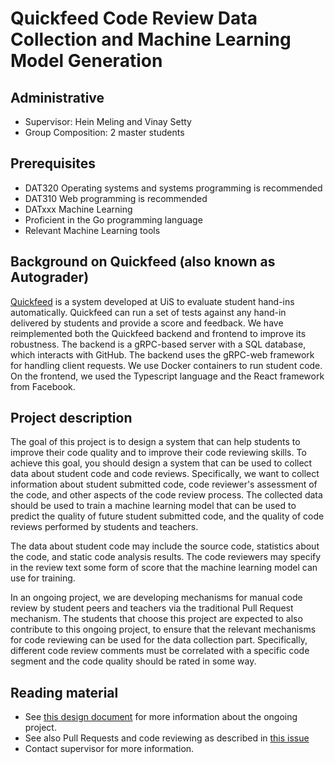 # Quickfeed Code Review Data Collection and Machine Learning Model Generation

## Administrative

- Supervisor: Hein Meling and Vinay Setty
- Group Composition: 2 master students

## Prerequisites

- DAT320 Operating systems and systems programming is recommended
- DAT310 Web programming is recommended
- DATxxx Machine Learning
- Proficient in the Go programming language
- Relevant Machine Learning tools

## Background on Quickfeed (also known as Autograder)

[Quickfeed][1] is a system developed at UiS to evaluate student hand-ins automatically.
Quickfeed can run a set of tests against any hand-in delivered by students and provide a score and feedback.
We have reimplemented both the Quickfeed backend and frontend to improve its robustness.
The backend is a gRPC-based server with a SQL database, which interacts with GitHub.
The backend uses the gRPC-web framework for handling client requests.
We use Docker containers to run student code.
On the frontend, we used the Typescript language and the React framework from Facebook.

## Project description

The goal of this project is to design a system that can help students to improve their code quality and to improve their code reviewing skills.
To achieve this goal, you should design a system that can be used to collect data about student code and code reviews.
Specifically, we want to collect information about student submitted code, code reviewer's assessment of the code, and other aspects of the code review process.
The collected data should be used to train a machine learning model that can be used to predict the quality of future student submitted code, and the quality of code reviews performed by students and teachers.

The data about student code may include the source code, statistics about the code, and static code analysis results.
The code reviewers may specify in the review text some form of score that the machine learning model can use for training.

In an ongoing project, we are developing mechanisms for manual code review by student peers and teachers via the traditional Pull Request mechanism.
The students that choose this project are expected to also contribute to this ongoing project, to ensure that the relevant mechanisms for code reviewing can be used for the data collection part.
Specifically, different code review comments must be correlated with a specific code segment and the code quality should be rated in some way.

## Reading material

- See [this design document](https://github.com/AdilKhurshid/quickfeed/blob/github_enhancement/doc/github-enhancement.md) for more information about the ongoing project.
- See also Pull Requests and code reviewing as described in [this issue][4]
- Contact supervisor for more information.

[1]: https://github.com/autograde/quickfeed
[2]: https://github.com/google/go-github
[3]: https://github.com/xanzy/go-gitlab
[4]: https://github.com/autograde/quickfeed/issues/416
[5]: https://github.com/autograde/quickfeed/issues/302
